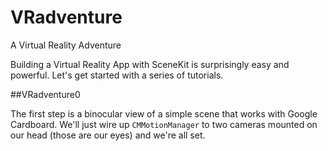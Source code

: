 # VRadventure
A Virtual Reality Adventure

Building a Virtual Reality App with SceneKit is surprisingly easy and powerful. Let's get started with a series of tutorials.

##VRadventure0

The first step is a binocular view of a simple scene that works with Google Cardboard. We'll just wire up `CMMotionManager` to two cameras mounted on our head (those are our eyes) and we're all set.
